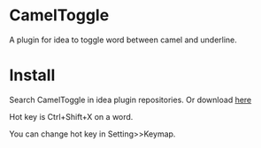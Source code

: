 # CamelToggle

A plugin for idea to toggle word between camel and underline.

# Install

Search CamelToggle in idea plugin repositories.
Or download [here](https://plugins.jetbrains.com/plugin/10764-cameltoggle)

Hot key is Ctrl+Shift+X on a word.

You can change hot key in Setting>>Keymap.
